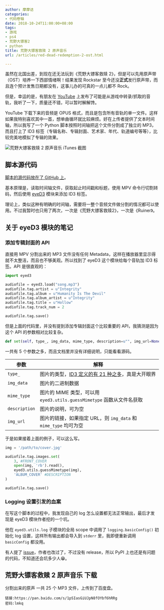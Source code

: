 ```yaml
---
author: 摩摩诘
categories:
- 代码卷轴
date: 2018-10-24T11:00:00+08:00
tags:
- 游戏
- ps4
- 荒野大镖客2
- python
title: 荒野大镖客救赎 2 原声音乐
url: /articles/red-dead-redemption-2-ost.html

---
```


虽然在北国出差，到现在还无法玩到《荒野大镖客救赎 2》，但是可以先用原声带（OST）培养一下西部情绪啊！结果发现 Rockstar 至今还没**正式**发行原声带，而且连个预计发售日期都没有，这事儿办的可真的一点儿都不 Rock。
<!--more-->

但是，幸运的是，有朋友在 [YouTube](https://www.youtube.com/watch?v=8OpRKaa9eJY&t=605s) 上发布了可能是从游戏中转录/抓取的音轨，我听了一下，质量还不错，可以暂时解解馋。

YouTube 下载下来的音频是 OPUS 格式，而且是包含所有音轨的单一文件。这样如果我特别喜欢其中一首，想单曲循环就比较麻烦。好在上传者提供了文本时间轴，所以我写了一个 Python 脚本按照时间轴把这个文件分割成了独立的 MP3，而且打上了 ID3 标签（专辑名称、专辑封面、艺术家、年代、轨道编号等等），比较完美地模拟了专辑的效果。

![荒野大镖客救赎 2 原声音乐 iTunes 截图](/wp-content/uploads/rdr2-ost-itunes.png)


## 脚本源代码

[脚本的源代码放在了 GitHub 上](https://github.com/digglife/YTMusicSplit)。

基本原理是，读取时间轴文件，获取起止时间戳和标题，使用 MPV 命令行切割转码，然后使用 [eyeD3](https://github.com/nicfit/eyeD3) 模块来添加 ID3 标签。

理论上，类似这种有明确的时间轴，需要将一整个音频文件做分割的情况都可以使用。不过我暂时也只用了两次，一次是《荒野大镖客救赎2》，一次是《Ruiner》。


## 关于 eyeD3 模块的笔记

### 添加专辑封面的 API

直接用 MPV 分割出来的 MP3 文件没有任何 Metadata，这样在播放器里显示得就不太整洁，而且也不够美观。所以找到了 eyeD3 这个模块给每个音轨加 ID3 标签。API 是很直观的：

```python
import eyed3

audiofile = eyed3.load("song.mp3")
audiofile.tag.artist = u"Integrity"
audiofile.tag.album = u"Humanity Is The Devil"
audiofile.tag.album_artist = u"Integrity"
audiofile.tag.title = u"Hollow"
audiofile.tag.track_num = 2

audiofile.tag.save()
```

但是上面的代码里，并没有提到添加专辑封面这个比较重要的 API，我猜测是因为这个 API 的参数相对比较复杂。

```python
def set(self, type_, img_data, mime_type, description=u"", img_url=None):
```

一共有 5 个参数之多，而且文档里并没有详细说明，只能看看源码。

| 参数 | 解释 |
|--------|-----------|
|`type_`  |图片的类型，[ID3 定义的有 21 种之多](https://github.com/nicfit/eyeD3/blob/v0.8.7/src/eyed3/id3/frames.py#L487-L507)，真是大开眼界 |
|`img_data` | 图片的二进制数据 |
|`mime_type`| 图片的 MIME 类型，可以用 `eyed3.utils.guessMimetype` 函数从文件名获取 |
|`description` | 图片的说明，可为空 |
|`img_url` | 图片的链接，如果指定 URL，则 `img_data` 和 `mime_type` 均可为空 |

于是如果接着上面的例子，可以这么写。

```python
img = '/path/to/cover.jpg'

audiofile.tag.images.set(
    3, #FRONT_COVER
    open(img, 'rb').read(),
    eyed3.utils.guessMimetype(img),
    'ALBUM_COVER' #DESCRIPTION
)

audiofile.tag.save()
```

### Logging 设置引发的血案

在写这个脚本的过程中，我发现自己的 log 怎么设置都无法正常输出，最后才发现是 eyeD3 模块作者挖的一个坑。

他在 `eyed3.utils.log` 子模块的全局 scope 中调用了 `logging.basicConfig()` 初始化 log 设置，这样所有输出都会导入到 `stderr` 里，我即便重新调用 `basicConfig` 都没用。

有人提了 [issue](https://github.com/nicfit/eyeD3/issues/243)，作者也改过了，不过没有 release，所以 PyPI 上也还是有问题的代码，不知道还会坑多少人😁。

## 荒野大镖客救赎 2 原声音乐 下载

分割出来的原声 一共 25 个 MP3 文件，上传到了百度盘。

```
链接:https://pan.baidu.com/s/1pSIasGiUJpN8fOYbf6hRRg
密码:lmkq
```
